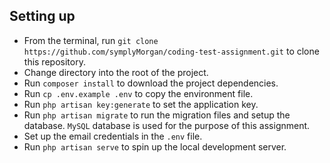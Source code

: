 ## Setting up

- From the terminal, run `git clone https://github.com/symplyMorgan/coding-test-assignment.git` to clone this repository.
- Change directory into the root of the project.
- Run `composer install` to download the project dependencies.
- Run `cp .env.example .env` to copy the environment file.
- Run `php artisan key:generate` to set the application key.
- Run `php artisan migrate` to run the migration files and setup the database. `MySQL` database is used for the purpose of this assignment.
- Set up the email credentials in the `.env` file.
- Run `php artisan serve` to spin up the local development server.
